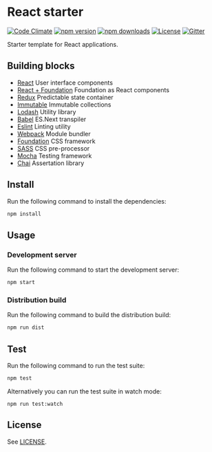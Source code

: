 # React starter

[![Code Climate](https://codeclimate.com/github/nordsoftware/react-starter/badges/gpa.svg)](https://codeclimate.com/github/nordsoftware/react-starter)
[![npm version](https://img.shields.io/npm/v/react-starter.svg)](https://www.npmjs.com/package/react-starter)
[![npm downloads](https://img.shields.io/npm/dt/react-starter.svg)](https://www.npmjs.com/package/react-starter)
[![License](https://img.shields.io/badge/license-MIT-blue.svg)](LICENSE)
[![Gitter](https://img.shields.io/gitter/room/norsoftware/chat.svg?maxAge=2592000)](https://gitter.im/nordsoftware/chat)

Starter template for React applications.

## Building blocks

- [React](https://facebook.github.io/react/) User interface components
- [React + Foundation](https://github.com/nordsoftware/react-foundation/) Foundation as React components  
- [Redux](http://redux.js.org/) Predictable state container
- [Immutable](https://facebook.github.io/immutable-js/) Immutable collections
- [Lodash](https://lodash.com/) Utility library
- [Babel](https://babeljs.io/) ES.Next transpiler
- [Eslint](http://eslint.org/) Linting utility
- [Webpack](https://webpack.github.io/) Module bundler
- [Foundation](http://foundation.zurb.com/sites.html) CSS framework
- [SASS](http://sass-lang.com/) CSS pre-processor
- [Mocha](https://mochajs.org/) Testing framework
- [Chai](http://chaijs.com/) Assertation library

## Install

Run the following command to install the dependencies:

```bash
npm install
```

## Usage

### Development server

Run the following command to start the development server:

```bash
npm start
```

### Distribution build

Run the following command to build the distribution build:

```bash
npm run dist
```

## Test

Run the following command to run the test suite:

```bash
npm test
```

Alternatively you can run the test suite in watch mode:

```
npm run test:watch
```

## License

See [LICENSE](LICENSE).
